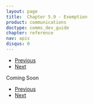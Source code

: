 ```yaml
---
layout: page
title:  Chapter 5.9 - Exemption
product: communications
doctype: comms_dev_guide
chapter: reference
nav: apis
disqus: 0
---
```


<ul class="pager">
  <li class="previous"><a href="/communications/dev-guide/reference/exclusion/"><i class="glyphicon glyphicon-chevron-left"></i>Previous</a></li>
  <li class="next"><a href="/communications/dev-guide/reference/tax-bracket/">Next<i class="glyphicon glyphicon-chevron-right"></i></a></li>
</ul>

Coming Soon

<ul class="pager">
  <li class="previous"><a href="/communications/dev-guide/reference/exclusion/"><i class="glyphicon glyphicon-chevron-left"></i>Previous</a></li>
  <li class="next"><a href="/communications/dev-guide/reference/tax-bracket/">Next<i class="glyphicon glyphicon-chevron-right"></i></a></li>
</ul>